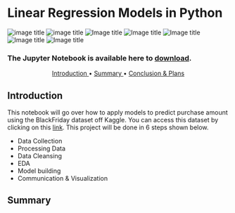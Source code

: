 # Linear Regression Models in Python
![image title](https://img.shields.io/badge/Python%20-v%203.7.0-brightgreen.svg) ![image title](https://img.shields.io/badge/Pandas-V%200.23.4-orange.svg) ![Image title](https://img.shields.io/badge/Sqlite-V%203.26.0-blue.svg) 
![Image title](https://img.shields.io/badge/Numpy-V%201.15.1-purple.svg) ![Image title](https://img.shields.io/badge/matplotlib-V%203.0.2-red.svg) ![Image title](https://img.shields.io/badge/statsmodels-V%200.9.0-orange.svg) ![Image title](https://img.shields.io/badge/Status-Work%20in%20Progress-brightgreen.svg)
### The Jupyter Notebook is available here to <a href="https://nbviewer.jupyter.org/github/rajis31/blackfriday-python/blob/master/BlackFriday%20Analysis.ipynb"> download</a>.

<p align="center">
   <a href="#intro"> Introduction </a> •
   <a href="#summary"> Summary </a> •
   <a href="#conc"> Conclusion & Plans </a>
</p>

<a id = 'intro'></a>
## Introduction 
This notebook will go over how to apply models to predict purchase amount using the BlackFriday dataset off Kaggle. You can access this dataset by clicking on this <a href="https://www.kaggle.com/mehdidag/black-friday"> link</a>. This project will be done in 6 steps shown below. 

<ul>
   <li>Data Collection</li>
   <li>Processing Data</li>
   <li>Data Cleansing</li>
   <li>EDA</li>
   <li>Model building</li>
   <li>Communication & Visualization</li>
</ul>


<a id = 'summary'></a>
## Summary 

  

